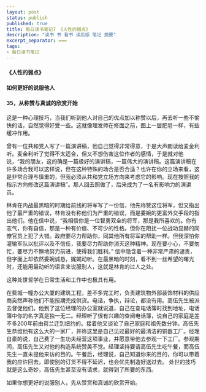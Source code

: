 ```yaml
---
layout: post
status: publish
published: true
title: 每日读书笔记7 《人性的弱点》
description: "读书 书 看书 读后感 笔记 摘要"
excerpt_separator: ===
tags:
- 每日读书笔记
---
```


#### 《人性的弱点》 
 
#### 如何更好的说服他人
 
#### 35，从称赞与真诚的欣赏开始
 
这是一种心理技巧，当我们听到他人对自己的优点加以称赞以后，再去听一些不愉快的话，自然觉得好受一些。这就像理发师在修面之前，图上一层肥皂一样，有些缓冲作用。
 
曾有一位共和党人写了一篇演讲稿，他自己觉得非常得意，于是大声朗读给麦金利听。麦金利听了觉得不太适合，但又不想伤害这位作者的感情，于是就对他说，“我的朋友，这的确是一篇极好的演讲稿，一篇伟大的演讲稿。这篇演讲稿在许多场合我可以这样说，但在这种特殊的场合是否合适？也许在你的立场来看，这是非常合理与慎重的，但我必须从共和党立场方向来考虑它的影响。现在按照我的指示方向修改这篇演讲稿”。那人回去照做了，后来成为了一名有影响力的演讲员。
 
林肯在内战最黑暗的时期给前线的将军写了一份信，他先称赞这位将军，但又指出他了最严重的错误，林肯没有称他们为严重的错误，而是委婉的更富外交手段的指出他们。他在信中说，“我相信你是一位智勇双全的将军，那是我所喜欢的。你有志气，你有自信，那是一种有价值、不可少的性格。但你在阻扰一位战功显赫的同僚官员上犯了大错。政府要尽力帮助你，同其他所有将军的帮助一样。但我深怕你灌输军队以批评以及不信任，我要尽力帮助你消灭这种精神。现在要小心，不要匆忙，要尽力不懈地努力前进，使得我们胜利。”
信中隐含着一种非常严肃的谴责，但字面上却依然委婉诚恳，娓娓动听。在最黑暗的时刻，看不到一丝希望的曙光时，还能用最动听的语言来说服别人，这就是林肯的过人之处。
 
这种处世哲学在日常生活和工作中也极其有用。
 
在费城一幢办公大厦的建筑工程，差不多完工时，负责建筑物外部装饰材料的供应商突然声称他们不能按期完成供货。电话，争执，辩论，都没有用。高伍先生被派去督促他们。他到了这位经理的办公室就说道，自己在查电话簿时找到地址，电话簿中你的名字真是独一无二。经理听了很有兴趣的查阅电话簿，说自己的家庭是差不多200年前由荷兰迁到纽约的。接着他又谈论了自己家庭和祖先数分钟。高伍先生恭维他有这么大的一家厂，并称这里是自己见过最好的最清洁的铜器工厂。经理自豪的说，自己费了一生功夫经营这项事业，并愿意带他去参观一下工厂。参观期间，高伍先生又对他的构造系统赞美不觉。经理坚持要请高伍先生吃午餐，而高伍先生一直未提他来访的目的。午餐后，经理说，自己知道你来的目的，你可以带着我的应许回去，即使别的订货不得不延迟，也会优先制造好送过去。
处世的技巧就是这么奇妙，高伍先生甚至没有请求，就得到了所要的东西。
 
如果你想更好的说服别人，先从赞赏和真诚的欣赏开始。
